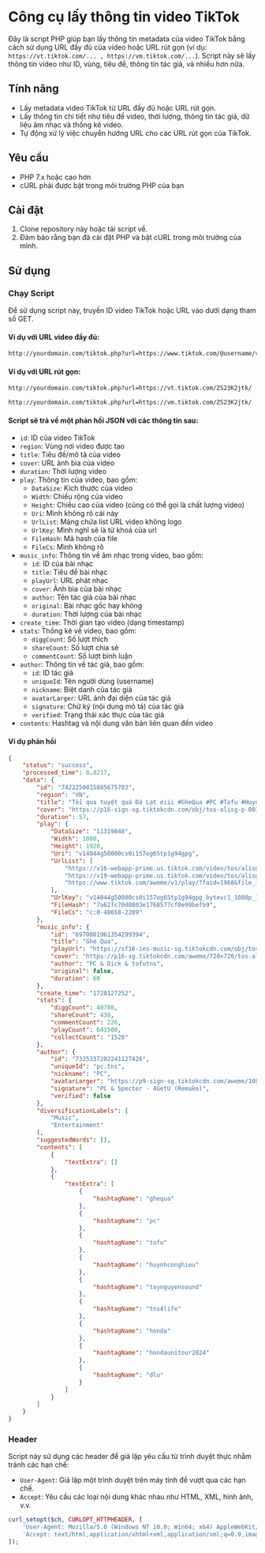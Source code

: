 # Công cụ lấy thông tin video TikTok

Đây là script PHP giúp bạn lấy thông tin metadata của video TikTok bằng cách sử dụng URL đầy đủ của video hoặc URL rút gọn (ví dụ: `https://vt.tiktok.com/... , https://vm.tiktok.com/...`). Script này sẽ lấy thông tin video như ID, vùng, tiêu đề, thông tin tác giả, và nhiều hơn nữa.

## Tính năng

- Lấy metadata video TikTok từ URL đầy đủ hoặc URL rút gọn.
- Lấy thông tin chi tiết như tiêu đề video, thời lượng, thông tin tác giả, dữ liệu âm nhạc và thống kê video.
- Tự động xử lý việc chuyển hướng URL cho các URL rút gọn của TikTok.

## Yêu cầu

- PHP 7.x hoặc cao hơn
- cURL phải được bật trong môi trường PHP của bạn

## Cài đặt

1. Clone repository này hoặc tải script về.
2. Đảm bảo rằng bạn đã cài đặt PHP và bật cURL trong môi trường của mình.

## Sử dụng

### Chạy Script

Để sử dụng script này, truyền ID video TikTok hoặc URL vào dưới dạng tham số GET.

#### Ví dụ với URL video đầy đủ:

```bash
http://yourdomain.com/tiktok.php?url=https://www.tiktok.com/@username/video/1234567890123456789
```

#### Ví dụ với URL rút gọn:
```bash
http://yourdomain.com/tiktok.php?url=https://vt.tiktok.com/ZS23K2jtk/
```

```bash
http://yourdomain.com/tiktok.php?url=https://vm.tiktok.com/ZS23K2jtk/
```
#### Script sẽ trả về một phản hồi JSON với các thông tin sau:

- `id`: ID của video TikTok
- `region`: Vùng nơi video được tạo
- `title`: Tiêu đề/mô tả của video
- `cover`: URL ảnh bìa của video
- `duration`: Thời lượng video
- `play`: Thông tin của video, bao gồm:
  - `DataSize`: Kích thước của video
  - `Width`: Chiều rộng của video
  - `Height`: Chiều cao của video (cũng có thể gọi là chất lượng video)
  - `Uri`: Mình không rõ cái này
  - `UrlList`: Mảng chứa list URL video không logo
  - `UrlKey`: Mình nghĩ sẽ là từ khoá của url
  - `FileHash`: Mã hash của file
  - `FileCs`: Mình không rõ
- `music_info`: Thông tin về âm nhạc trong video, bao gồm:
  - `id`: ID của bài nhạc
  - `title`: Tiêu đề bài nhạc
  - `playUrl`: URL phát nhạc
  - `cover`: Ảnh bìa của bài nhạc
  - `author`: Tên tác giả của bài nhạc
  - `original`: Bài nhạc gốc hay không
  - `duration`: Thời lượng của bài nhạc
- `create_time`: Thời gian tạo video (dạng timestamp)
- `stats`: Thống kê về video, bao gồm:
  - `diggCount`: Số lượt thích
  - `shareCount`: Số lượt chia sẻ
  - `commentCount`: Số lượt bình luận
- `author`: Thông tin về tác giả, bao gồm:
  - `id`: ID tác giả
  - `uniqueId`: Tên người dùng (username)
  - `nickname`: Biệt danh của tác giả
  - `avatarLarger`: URL ảnh đại diện của tác giả
  - `signature`: Chữ ký (nội dung mô tả) của tác giả
  - `verified`: Trạng thái xác thực của tác giả
- `contents`: Hashtag và nội dung văn bản liên quan đến video

#### Ví dụ phản hồi
```json
{
    "status": "success",
    "processed_time": 0.8217,
    "data": {
        "id": "7422250015885675783",
        "region": "VN",
        "title": "Tối qua tuyệt quá Đà Lạt ơiii #GheQua #PC #Tofu #HuynhCongHieu #TaynguyenSound #Tns4life #honda #hondaunitour2024 #dlu ",
        "cover": "https://p16-sign-sg.tiktokcdn.com/obj/tos-alisg-p-0037/osIAGefnIIeoQiQT2AOALEyCIIjkAAOuADdA8r?lk3s=81f88b70&x-expires=1728900000&x-signature=dxPBI6xbpy0r9xRTczRbrzubpoU%3D&shp=81f88b70&shcp=-",
        "duration": 57,
        "play": {
            "DataSize": "11319848",
            "Width": 1080,
            "Height": 1920,
            "Uri": "v14044g50000cs0i157og65tp1g94gpg",
            "UrlList": [
                "https://v16-webapp-prime.us.tiktok.com/video/tos/alisg/tos-alisg-pve-0037c001/o4ZDPAKQRIYwyBVCsniSgi4QEELGBlhAEr9zy/?a=1988&bti=ODszNWYuMDE6&ch=0&cr=3&dr=0&lr=all&cd=0%7C0%7C0%7C&cv=1&br=3102&bt=1551&cs=2&ds=4&eid=8192&ft=4KJMyMzm8Zmo0RPV1b4jV.dbdpWrKsd.&mime_type=video_mp4&qs=15&rc=OzkzN2U7NDpnZDplZDlmZ0Bpamo8NHc5cjhsdjMzODczNEBeLWE0MWAuX18xNTRfYDExYSNtMWRtMmQ0Li1gLS1kMTFzcw%3D%3D&btag=e00088000&expire=1728750899&l=20241012103402C5807B35B7505C030E9A&ply_type=2&policy=2&signature=16e0d5951d3fd1051f5c78035b8217d6&tk=tt_chain_token",
                "https://v19-webapp-prime.us.tiktok.com/video/tos/alisg/tos-alisg-pve-0037c001/o4ZDPAKQRIYwyBVCsniSgi4QEELGBlhAEr9zy/?a=1988&bti=ODszNWYuMDE6&ch=0&cr=3&dr=0&lr=all&cd=0%7C0%7C0%7C&cv=1&br=3102&bt=1551&cs=2&ds=4&eid=8192&ft=4KJMyMzm8Zmo0RPV1b4jV.dbdpWrKsd.&mime_type=video_mp4&qs=15&rc=OzkzN2U7NDpnZDplZDlmZ0Bpamo8NHc5cjhsdjMzODczNEBeLWE0MWAuX18xNTRfYDExYSNtMWRtMmQ0Li1gLS1kMTFzcw%3D%3D&btag=e00088000&expire=1728750899&l=20241012103402C5807B35B7505C030E9A&ply_type=2&policy=2&signature=16e0d5951d3fd1051f5c78035b8217d6&tk=tt_chain_token",
                "https://www.tiktok.com/aweme/v1/play/?faid=1988&file_id=4d4cc6ba7b874abdb711c84b74d006a8&is_play_url=1&item_id=7422250015885675783&line=0&ply_type=2&signaturev3=dmlkZW9faWQ7ZmlsZV9pZDtpdGVtX2lkLmQzNGY5NTIwMGM4MWJhMWQ3NmJiMTIzM2ZiNDg4NWY3&tk=tt_chain_token&video_id=v14044g50000cs0i157og65tp1g94gpg"
            ],
            "UrlKey": "v14044g50000cs0i157og65tp1g94gpg_bytevc1_1080p_1588639",
            "FileHash": "7a62fc70d0803e1768577cf0e99befb9",
            "FileCs": "c:0-48658-2289"
        },
        "music_info": {
            "id": "6970001961354299394",
            "title": "Ghé Qua",
            "playUrl": "https://sf16-ies-music-sg.tiktokcdn.com/obj/tos-alisg-ve-2774/oYXIah9YILFYr0OAMzlGgrfNAaA1ZvNoQDeeCz",
            "cover": "https://p16-sg.tiktokcdn.com/aweme/720x720/tos-alisg-v-2774/bf5f93196aa647f9b8279e982fbe7b33.jpeg",
            "author": "PC & Dick & tofutns",
            "original": false,
            "duration": 60
        },
        "create_time": "1728127252",
        "stats": {
            "diggCount": 40700,
            "shareCount": 438,
            "commentCount": 226,
            "playCount": 641500,
            "collectCount": "1528"
        },
        "author": {
            "id": "7325337202241127426",
            "uniqueId": "pc.tns",
            "nickname": "PC",
            "avatarLarger": "https://p9-sign-sg.tiktokcdn.com/aweme/1080x1080/tos-alisg-avt-0068/19f61dd6beafca81fe4bae584fe70dec.jpeg?lk3s=a5d48078&nonce=75662&refresh_token=c574c72f9ea24d0c2a622977fbeb1587&x-expires=1728900000&x-signature=fIRPrKh2Z%2BL2SuYtTb4cCMUwjN4%3D&shp=a5d48078&shcp=81f88b70",
            "signature": "PC & Specter - 4GetU (Remake)",
            "verified": false
        },
        "diversificationLabels": [
            "Music",
            "Entertainment"
        ],
        "suggestedWords": [],
        "contents": [
            {
                "textExtra": []
            },
            {
                "textExtra": [
                    {
                        "hashtagName": "ghequa"
                    },
                    {
                        "hashtagName": "pc"
                    },
                    {
                        "hashtagName": "tofu"
                    },
                    {
                        "hashtagName": "huynhconghieu"
                    },
                    {
                        "hashtagName": "taynguyensound"
                    },
                    {
                        "hashtagName": "tns4life"
                    },
                    {
                        "hashtagName": "honda"
                    },
                    {
                        "hashtagName": "hondaunitour2024"
                    },
                    {
                        "hashtagName": "dlu"
                    }
                ]
            }
        ]
    }
}
```

### Header
Script này sử dụng các header để giả lập yêu cầu từ trình duyệt thực nhằm tránh các hạn chế:

- `User-Agent`: Giả lập một trình duyệt trên máy tính để vượt qua các hạn chế.
- `Accept`: Yêu cầu các loại nội dung khác nhau như HTML, XML, hình ảnh, v.v.
```php
curl_setopt($ch, CURLOPT_HTTPHEADER, [
    'User-Agent: Mozilla/5.0 (Windows NT 10.0; Win64; x64) AppleWebKit/537.36 (KHTML, like Gecko) Chrome/83.0.4103.106 Safari/537.36',
    'Accept: text/html,application/xhtml+xml,application/xml;q=0.9,image/avif,image/webp,image/apng,*/*;q=0.8,application/signed-exchange;v=b3;q=0.9',
]);
```
